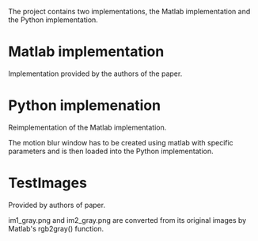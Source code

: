 The project contains two implementations, the Matlab implementation and the Python implementation.

# Matlab implementation
Implementation provided by the authors of the paper.

# Python implemenation
Reimplementation of the Matlab implementation.

The motion blur window has to be created using matlab with specific parameters and is then loaded into the Python implementation.

# TestImages
Provided by authors of paper.

im1_gray.png and im2_gray.png are converted from its original images by Matlab's rgb2gray() function.